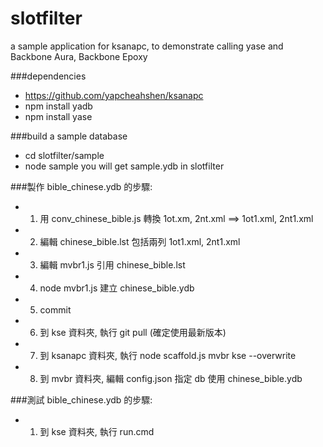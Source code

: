 slotfilter
==========

a sample application for ksanapc, to demonstrate calling yase and Backbone Aura, Backbone Epoxy

###dependencies
* https://github.com/yapcheahshen/ksanapc
* npm install yadb
* npm install yase

###build a sample database
* cd slotfilter/sample
* node sample
you will get sample.ydb in slotfilter

###製作 bible_chinese.ydb 的步驟:
* 1. 用 conv_chinese_bible.js 轉換 1ot.xm, 2nt.xml ==> 1ot1.xml, 2nt1.xml
* 2. 編輯 chinese_bible.lst 包括兩列 1ot1.xml, 2nt1.xml
* 3. 編輯 mvbr1.js 引用 chinese_bible.lst
* 4. node mvbr1.js 建立 chinese_bible.ydb
* 5. commit
* 6. 到 kse 資料夾, 執行 git pull (確定使用最新版本)
* 7. 到 ksanapc 資料夾, 執行 node scaffold.js mvbr kse --overwrite
* 8. 到 mvbr 資料夾, 編輯 config.json 指定 db 使用 chinese_bible.ydb

###測試 bible_chinese.ydb 的步驟:
* 1. 到 kse 資料夾, 執行 run.cmd